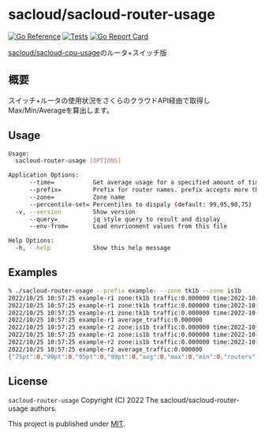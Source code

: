 # sacloud/sacloud-router-usage

[![Go Reference](https://pkg.go.dev/badge/github.com/sacloud/sacloud-router-usage.svg)](https://pkg.go.dev/github.com/sacloud/sacloud-router-usage)
[![Tests](https://github.com/sacloud/sacloud-router-usage/workflows/Tests/badge.svg)](https://github.com/sacloud/sacloud-router-usage/actions/workflows/tests.yaml)
[![Go Report Card](https://goreportcard.com/badge/github.com/sacloud/sacloud-router-usage)](https://goreportcard.com/report/github.com/sacloud/sacloud-router-usage)

[sacloud/sacloud-cpu-usage](https://github.com/sacloud/sacloud-cpu-usage)のルータ+スイッチ版

## 概要

スイッチ+ルータの使用状況をさくらのクラウドAPI経由で取得しMax/Min/Averageを算出します。

## Usage

```bash
Usage:
  sacloud-router-usage [OPTIONS]

Application Options:
      --time=           Get average usage for a specified amount of time (default: 3)
      --prefix=         Prefix for router names. prefix accepts more than one.
      --zone=           Zone name
      --percentile-set= Percentiles to dispaly (default: 99,95,90,75)
  -v, --version         Show version
      --query=          jq style query to result and display
      --env-from=       Load envrionment values from this file

Help Options:
  -h, --help            Show this help message
```

## Examples

```bash
% ./sacloud-router-usage --prefix example- --zone tk1b --zone is1b 
2022/10/25 10:57:25 example-r1 zone:tk1b traffic:0.000000 time:2022-10-25 10:45:00 +0900 JST
2022/10/25 10:57:25 example-r1 zone:tk1b traffic:0.000000 time:2022-10-25 10:50:00 +0900 JST
2022/10/25 10:57:25 example-r1 zone:tk1b traffic:0.000000 time:2022-10-25 10:55:00 +0900 JST
2022/10/25 10:57:25 example-r1 average_traffic:0.000000
2022/10/25 10:57:25 example-r2 zone:is1b traffic:0.000000 time:2022-10-25 10:40:00 +0900 JST
2022/10/25 10:57:25 example-r2 zone:is1b traffic:0.000000 time:2022-10-25 10:45:00 +0900 JST
2022/10/25 10:57:25 example-r2 zone:is1b traffic:0.000000 time:2022-10-25 10:50:00 +0900 JST
2022/10/25 10:57:25 example-r2 average_traffic:0.000000
{"75pt":0,"90pt":0,"95pt":0,"99pt":0,"avg":0,"max":0,"min":0,"routers":[{"avg":0,"monitors":[{"time":"2022-10-25 10:45:00 +0900 JST","traffic":0},{"time":"2022-10-25 10:50:00 +0900 JST","traffic":0},{"time":"2022-10-25 10:55:00 +0900 JST","traffic":0}],"name":"example-r1","zone":"tk1b"},{"avg":0,"monitors":[{"time":"2022-10-25 10:40:00 +0900 JST","traffic":0},{"time":"2022-10-25 10:45:00 +0900 JST","traffic":0},{"time":"2022-10-25 10:50:00 +0900 JST","traffic":0}],"name":"example-r2","zone":"is1b"}]}
```

## License

`sacloud-router-usage` Copyright (C) 2022 The sacloud/sacloud-router-usage authors.

This project is published under [MIT](LICENSE).